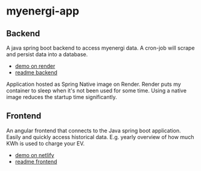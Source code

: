 # myenergi-app

## Backend

A java spring boot backend to access myenergi data.
A cron-job will scrape and persist data into a database.

 * [demo on render](https://myenergi-native.onrender.com/zappi)
 * [readme backend](backend/README.md)

Application hosted as Spring Native image on Render. Render puts my container to sleep when it's not been used for some time. Using a native image reduces the startup time significantly.

## Frontend 

An angular frontend that connects to the Java spring boot application.
Easily and quickly access historical data. E.g. yearly overview of how much KWh is used to charge your EV.


 * [demo on netlify](https://myenergi.netlify.app/)
 * [readme frontend](frontend/README.md)

